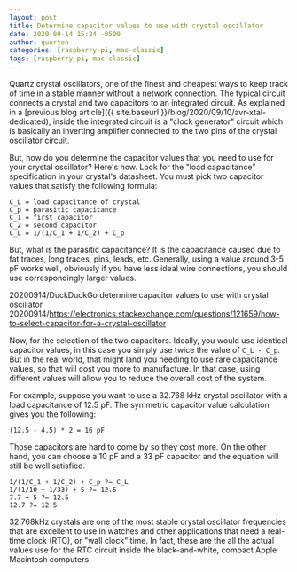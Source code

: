 ```yaml
---
layout: post
title: Determine capacitor values to use with crystal oscillator
date: 2020-09-14 15:24 -0500
author: quorten
categories: [raspberry-pi, mac-classic]
tags: [raspberry-pi, mac-classic]
---
```


Quartz crystal oscillators, one of the finest and cheapest ways to
keep track of time in a stable manner without a network connection.
The typical circuit connects a crystal and two capacitors to an
integrated circuit.  As explained in a [previous blog article]({{
site.baseurl }}/blog/2020/09/10/avr-xtal-dedicated), inside the
integrated circuit is a "clock generator" circuit which is basically
an inverting amplifier connected to the two pins of the crystal
oscillator circuit.

But, how do you determine the capacitor values that you need to use
for your crystal oscillator?  Here's how.  Look for the "load
capacitance" specification in your crystal's datasheet.  You must pick
two capacitor values that satisfy the following formula:

```
C_L = load capacitance of crystal
C_p = parasitic capacitance
C_1 = first capacitor
C_2 = second capacitor
C_L = 1/(1/C_1 + 1/C_2) + C_p
```

But, what is the parasitic capacitance?  It is the capacitance caused
due to fat traces, long traces, pins, leads, etc.  Generally, using a
value around 3-5 pF works well, obviously if you have less ideal wire
connections, you should use correspondingly larger values.

<!-- more -->

20200914/DuckDuckGo determine capacitor values to use with crystal
  oscillator  
20200914/https://electronics.stackexchange.com/questions/121659/how-to-select-capacitor-for-a-crystal-oscillator

Now, for the selection of the two capacitors.  Ideally, you would use
identical capacitor values, in this case you simply use twice the
value of `C_L - C_p`.  But in the real world, that might land you
needing to use rare capacitance values, so that will cost you more to
manufacture.  In that case, using different values will allow you to
reduce the overall cost of the system.

For example, suppose you want to use a 32.768 kHz crystal oscillator
with a load capacitance of 12.5 pF.  The symmetric capacitor value
calculation gives you the following:

```
(12.5 - 4.5) * 2 = 16 pF
```

Those capacitors are hard to come by so they cost more.  On the other
hand, you can choose a 10 pF and a 33 pF capacitor and the equation
will still be well satisfied.

```
1/(1/C_1 + 1/C_2) + C_p ?= C_L
1/(1/10 + 1/33) + 5 ?= 12.5
7.7 + 5 ?= 12.5
12.7 ?= 12.5
```

32.768kHz crystals are one of the most stable crystal oscillator
frequencies that are excellent to use in watches and other
applications that need a real-time clock (RTC), or "wall clock" time.
In fact, these are the all the actual values use for the RTC circuit
inside the black-and-white, compact Apple Macintosh computers.
